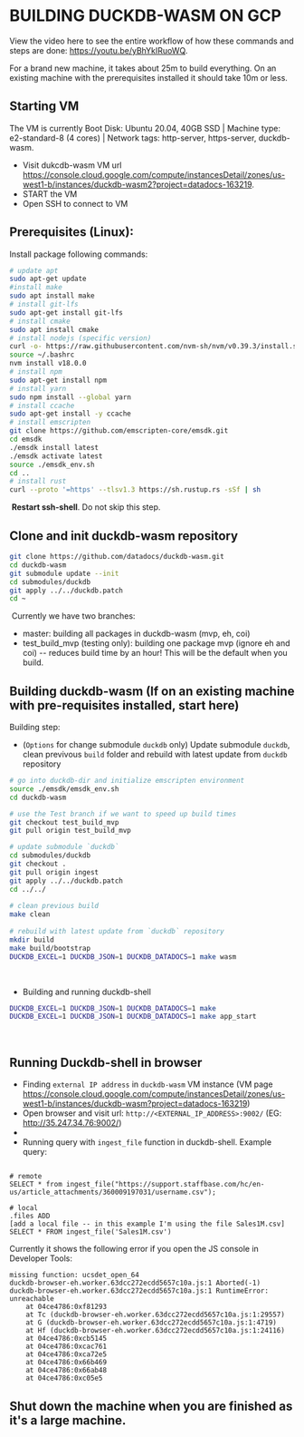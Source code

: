 # BUILDING DUCKDB-WASM ON GCP

View the video here to see the entire workflow of how these commands and steps are done: https://youtu.be/yBhYkIRuoWQ.

For a brand new machine, it takes about 25m to build everything. On an existing machine with the prerequisites installed it should take 10m or less.
​
## Starting VM
The VM is currently Boot Disk: Ubuntu 20.04, 40GB SSD | Machine type: e2-standard-8 (4 cores) | Network tags: http-server, https-server, duckdb-wasm. 
- Visit dukcdb-wasm VM url https://console.cloud.google.com/compute/instancesDetail/zones/us-west1-b/instances/duckdb-wasm2?project=datadocs-163219. 
- START the VM
- Open SSH to connect to VM
​
## Prerequisites (Linux):
Install package following commands:
```sh
# update apt
sudo apt-get update
#install make
sudo apt install make
# install git-lfs
sudo apt-get install git-lfs
# install cmake
sudo apt install cmake
# install nodejs (specific version)
curl -o- https://raw.githubusercontent.com/nvm-sh/nvm/v0.39.3/install.sh | bash
source ~/.bashrc
nvm install v18.0.0
# install npm
sudo apt-get install npm
# install yarn
sudo npm install --global yarn
# install ccache
sudo apt-get install -y ccache
# install emscripten
git clone https://github.com/emscripten-core/emsdk.git
cd emsdk
./emsdk install latest
./emsdk activate latest
source ./emsdk_env.sh
cd ..
# install rust
curl --proto '=https' --tlsv1.3 https://sh.rustup.rs -sSf | sh
```
​
**Restart ssh-shell**. Do not skip this step.
​
## Clone and init duckdb-wasm repository
```sh
git clone https://github.com/datadocs/duckdb-wasm.git
cd duckdb-wasm
git submodule update --init
cd submodules/duckdb
git apply ../../duckdb.patch
cd ~
```
​
Currently we have two branches:
- master: building all packages in duckdb-wasm (mvp, eh, coi)
- test_build_mvp (testing only): building one package mvp (ignore eh and coi) -- reduces build time by an hour! This will be the default when you build.
​
## Building duckdb-wasm (If on an existing machine with pre-requisites installed, start here)
Building step:
- (`Options` for change submodule `duckdb` only) Update submodule `duckdb`, clean previvous `build` folder and rebuild with latest update from `duckdb` repository
```sh
# go into duckdb-dir and initialize emscripten environment 
source ./emsdk/emsdk_env.sh
cd duckdb-wasm

# use the Test branch if we want to speed up build times
git checkout test_build_mvp
git pull origin test_build_mvp

# update submodule `duckdb`
cd submodules/duckdb
git checkout .
git pull origin ingest
git apply ../../duckdb.patch
cd ../../
​
# clean previous build
make clean
​
# rebuild with latest update from `duckdb` repository
mkdir build
make build/bootstrap
DUCKDB_EXCEL=1 DUCKDB_JSON=1 DUCKDB_DATADOCS=1 make wasm 
```
​
- Building and running duckdb-shell
```sh
DUCKDB_EXCEL=1 DUCKDB_JSON=1 DUCKDB_DATADOCS=1 make
DUCKDB_EXCEL=1 DUCKDB_JSON=1 DUCKDB_DATADOCS=1 make app_start
```
​
## Running Duckdb-shell in browser
- Finding `external IP address` in `duckdb-wasm` VM instance (VM page https://console.cloud.google.com/compute/instancesDetail/zones/us-west1-b/instances/duckdb-wasm?project=datadocs-163219)
- Open browser and visit url: `http://<EXTERNAL_IP_ADDRESS>:9002/` (EG: http://35.247.34.76:9002/)
- 
- Running query with `ingest_file` function in duckdb-shell. Example query:
```query

# remote
SELECT * from ingest_file("https://support.staffbase.com/hc/en-us/article_attachments/360009197031/username.csv");

# local
.files ADD
[add a local file -- in this example I'm using the file Sales1M.csv]
SELECT * FROM ingest_file('Sales1M.csv')
```
Currently it shows the following error if you open the JS console in Developer Tools:
```
missing function: ucsdet_open_64
duckdb-browser-eh.worker.63dcc272ecdd5657c10a.js:1 Aborted(-1)
duckdb-browser-eh.worker.63dcc272ecdd5657c10a.js:1 RuntimeError: unreachable
    at 04ce4786:0xf81293
    at Tc (duckdb-browser-eh.worker.63dcc272ecdd5657c10a.js:1:29557)
    at G (duckdb-browser-eh.worker.63dcc272ecdd5657c10a.js:1:4719)
    at Hf (duckdb-browser-eh.worker.63dcc272ecdd5657c10a.js:1:24116)
    at 04ce4786:0xcb5145
    at 04ce4786:0xcac761
    at 04ce4786:0xca72e5
    at 04ce4786:0x66b469
    at 04ce4786:0x66ab48
    at 04ce4786:0xc05e5
```

## Shut down the machine when you are finished as it's a large machine.

